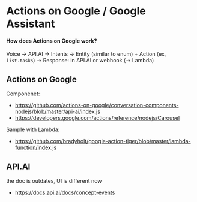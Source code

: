 # Actions on Google / Google Assistant

#### How does Actions on Google work?
Voice -> API.AI -> Intents -> Entity (similar to enum) + Action (ex, `list.tasks`) -> Response: in API.AI or webhook (-> Lambda)

## Actions on Google
Componenet:
- https://github.com/actions-on-google/conversation-components-nodejs/blob/master/api-ai/index.js
- https://developers.google.com/actions/reference/nodejs/Carousel

Sample with Lambda:
- https://github.com/bradyholt/google-action-tiger/blob/master/lambda-function/index.js

## API.AI 
the doc is outdates, UI is different now
- https://docs.api.ai/docs/concept-events


